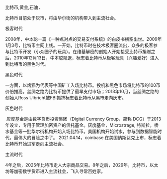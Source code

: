 比特币,黄金,石油，

比特币目前处于灰市，将由华尔街的机构带入到主流社会。

 

极客时代

​        2008年，中本聪一篇《一种点对点的交易支付系统》的白皮书横空出世。2009年1月3号，比特币主网上线。一开始，比特币时在技术极客圈流出，众多的极客参与比特币开发（小众圈子的玩具）。在维基解密的创始人开始接受比特币捐赠之后，2010年12月13日，中本聪隐退，标志着比特币从极客玩具（兴趣爱好）进入到比特币的黑色时代。



黑色时代

​        一方面，以烤猫为代表等中国矿工入场比特币。投机和黑色市场将比特币的100币价倍推高。丝绸之路为比特币提供了最早支付市场；2013年10月，当丝绸之路的创始人Ross Ulbricht被FBI抓捕标志着比特币从黑市走向灰市。



灰色时代

​        灰度基金是由数字货币投资集团（Digital Currency Group，简称 DCG）于2013年设立，专用于管理加密资产的信托基金。灰度基金，Microstrage, 特斯拉，桥水基金等一批华尔街机构开始入场比特币。美国机构开始试水，参与到数据智能时代，最伟大的冒险之中了。 2021.04.14，coinbase 在美国纳斯达克上市，标志着比特币开始进军走向主流社会。

 

主流时代

​		4年之后，2025年比特币走人大宗商品交易。8年之后，2029年，比特币，以太坊等加密数字货币进入主流社会，飞入寻常百姓家。

